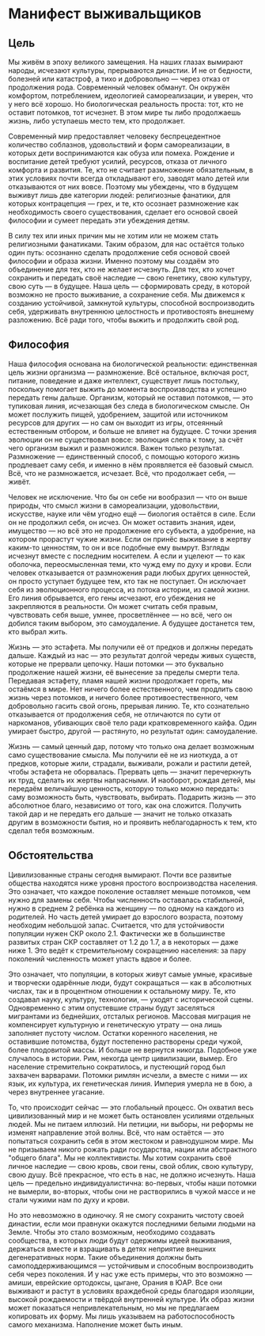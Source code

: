 # Манифест выживальщиков

## Цель

Мы живём в эпоху великого замещения. На наших глазах вымирают народы, исчезают культуры, прерываются династии. И не от бедности, болезней или катастроф, а тихо и добровольно — через отказ от продолжения рода. Современный человек обманут. Он окружён комфортом, потреблением, идеологией самореализации, и уверен, что у него всё хорошо. Но биологическая реальность проста: тот, кто не оставит потомков, тот исчезнет. В этом мире ты либо продолжаешь жизнь, либо уступаешь место тем, кто продолжает.

Современный мир предоставляет человеку беспрецедентное количество соблазнов, удовольствий и форм самореализации, в которых дети воспринимаются как обуза или помеха. Рождение и воспитание детей требуют усилий, ресурсов, отказа от личного комфорта и развития. Те, кто не считает размножение обязательным, в этих условиях почти всегда откладывают его, заводят мало детей или отказываются от них вовсе. Поэтому мы убеждены, что в будущем выживут лишь две категории людей: религиозные фанатики, для которых контрацепция — грех, и те, кто осознает размножение как необходимость своего существования, сделает его основой своей философии и сумеет передать эти убеждения детям.

В силу тех или иных причин мы не хотим или не можем стать религиозными фанатиками. Таким образом, для нас остаётся только один путь: осознанно сделать продолжение себя основой своей философии и образа жизни. Именно поэтому мы создаём это объединение для тех, кто не желает исчезнуть. Для тех, кто хочет сохранить и передать своё наследие — свою генетику, свою культуру, свою суть — в будущее. Наша цель — сформировать среду, в которой возможно не просто выживание, а сохранение себя. Мы движемся к созданию устойчивой, замкнутой культуры, способной воспроизводить себя, удерживать внутреннюю целостность и противостоять внешнему разложению. Всё ради того, чтобы выжить и продолжить свой род.

## Философия

Наша философия основана на биологической реальности: единственная цель жизни организма — размножение. Всё остальное, включая рост, питание, поведение и даже интеллект, существует лишь постольку, поскольку помогает выжить до момента воспроизводства и успешно передать гены дальше. Организм, который не оставил потомков, — это тупиковая линия, исчезающая без следа в биологическом смысле. Он может послужить пищей, удобрением, защитой или источником ресурсов для других — но сам он выходит из игры, отсеянный естественным отбором, и больше не влияет на будущее. С точки зрения эволюции он не существовал вовсе: эволюция слепа к тому, за счёт чего организм выжил и размножился. Важен только результат. Размножение — единственный способ, с помощью которого жизнь продлевает саму себя, и именно в нём проявляется её базовый смысл. Всё, что не размножается, исчезает. Всё, что продолжает себя, — живёт.

Человек не исключение. Что бы он себе ни вообразил — что он выше природы, что смысл жизни в самореализации, удовольствии, искусстве, науке или чём угодно ещё — биология остаётся в силе. Если он не продолжил себя, он исчез. Он может оставить знания, идеи, имущество — но всё это не продолжение его субъекта, а удобрение, на котором прорастут чужие жизни. Если он принёс выживание в жертву каким-то ценностям, то он и все подобные ему вымрут. Взгляды исчезнут вместе с последним носителем. А если и уцелеют — то как оболочка, переосмысленная теми, кто чужд ему по духу и крови. Если человек отказывается от размножения ради любых других ценностей, он просто уступает будущее тем, кто так не поступает. Он исключает себя из эволюционного процесса, из потока истории, из самой жизни. Его линия обрывается, его гены исчезают, его убеждения не закрепляются в реальности. Он может считать себя правым, чувствовать себя выше, умнее, просветлённее — но всё, чего он добился таким выбором, это самоудаление. А будущее достанется тем, кто выбрал жить.

Жизнь — это эстафета. Мы получили её от предков и должны передать дальше. Каждый из нас — это результат долгой череды живых существ, которые не прервали цепочку. Наши потомки — это буквально продолжение нашей жизни, её вынесение за пределы смерти тела. Передавая эстафету, пламя нашей жизни продолжает гореть, мы остаёмся в мире. Нет ничего более естественного, чем продлить свою жизнь через потомков, и ничего более противоестественного, чем добровольно гасить свой огонь, прерывая линию. Те, кто сознательно отказывается от продолжения себя, не отличаются по сути от наркоманов, убивающих своё тело ради кратковременного кайфа. Один умирает быстро, другой — растянуто, но результат один: самоудаление.

Жизнь — самый ценный дар, потому что только она делает возможным само существование смысла. Мы получили её не из ниоткуда, а от предков, которые жили, страдали, выживали, рожали и растили детей, чтобы эстафета не оборвалась. Прервать цепь — значит перечеркнуть их труд, сделать их жертвы напрасными. И наоборот, рождая детей, мы передаём величайшую ценность, которую только можно передать: саму возможность быть, чувствовать, выбирать. Подарить жизнь — это абсолютное благо, независимо от того, как она сложится. Получить такой дар и не передать его дальше — значит не только отказать другим в возможности бытия, но и проявить неблагодарность к тем, кто сделал тебя возможным.

## Обстоятельства

Цивилизованные страны сегодня вымирают. Почти все развитые общества находятся ниже уровня простого воспроизводства населения. Это означает, что каждое поколение оставляет меньше потомков, чем нужно для замены себя. Чтобы численность оставалась стабильной, нужно в среднем 2 ребёнка на женщину — по одному на каждого из родителей. Но часть детей умирает до взрослого возраста, поэтому необходим небольшой запас. Считается, что для устойчивости популяции нужен СКР около 2.1. Фактически же в большинстве развитых стран СКР составляет от 1.2 до 1.7, а в некоторых — даже ниже 1. Это ведёт к стремительному сокращению населения: за пару поколений численность может упасть вдвое и более.

Это означает, что популяции, в которых живут самые умные, красивые и творчески одарённые люди, будут сокращаться — как в абсолютных числах, так и в процентном отношении к остальному миру. Те, кто создавал науку, культуру, технологии, — уходят с исторической сцены. Одновременно с этим опустевшие страны будут заселяться мигрантами из беднейших, отсталых регионов. Массовая миграция не компенсирует культурную и генетическую утрату — она лишь заполняет пустоту числом. Остатки коренного населения, не оставившие потомства, будут постепенно растворены среди чужой, более плодовитой массы. И больше не вернутся никогда. Подобное уже случалось в истории. Рим, некогда центр цивилизации, вымер. Его население стремительно сократилось, и пустеющий город был захвачен варварами. Потомки римлян исчезли, а вместе с ними — их язык, их культура, их генетическая линия. Империя умерла не в бою, а через внутреннее угасание.

То, что происходит сейчас — это глобальный процесс. Он охватил весь цивилизованный мир и не может быть остановлен усилиями отдельных людей. Мы не питаем иллюзий. Ни петиции, ни выборы, ни реформы не изменят направление этой волны. Всё, что нам остаётся — это попытаться сохранить себя в этом жестоком и равнодушном мире. Мы не призываем никого рожать ради государства, нации или абстрактного "общего блага". Мы не коллективисты. Мы хотим сохранить своё личное наследие — свою кровь, свои гены, свой облик, свою культуру, свою душу. Всё прекрасное, что есть в нас, не должно исчезнуть. Наша цель — предельно индивидуалистична: во-первых, чтобы наши потомки не вымерли, во-вторых, чтобы они не растворились в чужой массе и не стали чужими нам по духу и крови.

Но это невозможно в одиночку. Я не смогу сохранить чистоту своей династии, если мои правнуки окажутся последними белыми людьми на Земле. Чтобы это стало возможным, необходимо создавать сообщества, в которых люди будут одержимы идеей выживания, держаться вместе и взращивать в детях неприятие внешних дегенеративных норм. Такие объединения должны быть самоподдерживающимся — устойчивым и способным воспроизводить себя через поколения. И у нас уже есть примеры, что это возможно — амиши, еврейские ортодоксы, цыгане, Орания в ЮАР. Все они выживают и растут в условиях враждебной среды благодаря изоляции, высокой рождаемости и твёрдой внутренней культуре. Их образ жизни может показаться непривлекательным, но мы не предлагаем копировать их форму. Мы лишь указываем на работоспособность самого механизма. Наполнение может быть иным.
